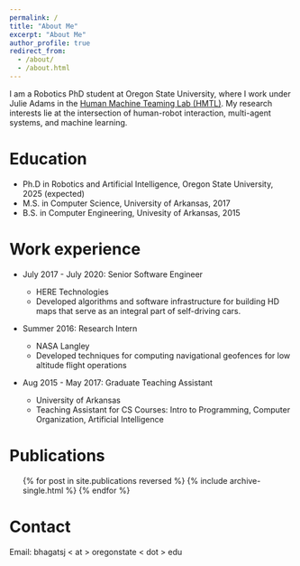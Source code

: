 ```yaml
---
permalink: /
title: "About Me"
excerpt: "About Me"
author_profile: true
redirect_from: 
  - /about/
  - /about.html
---
```


I am a Robotics PhD student at Oregon State University, where I work under Julie Adams in the [Human Machine Teaming Lab (HMTL)](http://research.engr.oregonstate.edu/hmtl/). My research interests lie at the intersection of human-robot interaction, multi-agent systems, and machine learning.


Education
======
* Ph.D in Robotics and Artificial Intelligence, Oregon State University, 2025 (expected)
* M.S. in Computer Science, University of Arkansas, 2017
* B.S. in Computer Engineering, Univesity of Arkansas, 2015

Work experience
======
* July 2017 - July 2020: Senior Software Engineer
  * HERE Technologies
  * Developed algorithms and software infrastructure for building HD maps that serve as an integral part of self-driving cars.

* Summer 2016: Research Intern
  * NASA Langley
  * Developed techniques for computing navigational geofences for low altitude flight operations
  
* Aug 2015 - May 2017: Graduate Teaching Assistant
  * University of Arkansas
  * Teaching Assistant for CS Courses: Intro to Programming, Computer Organization, Artificial Intelligence

Publications
======
  <ul>{% for post in site.publications reversed %}
    {% include archive-single.html %}
  {% endfor %}</ul>

Contact
======
Email: bhagatsj < at > oregonstate < dot > edu
